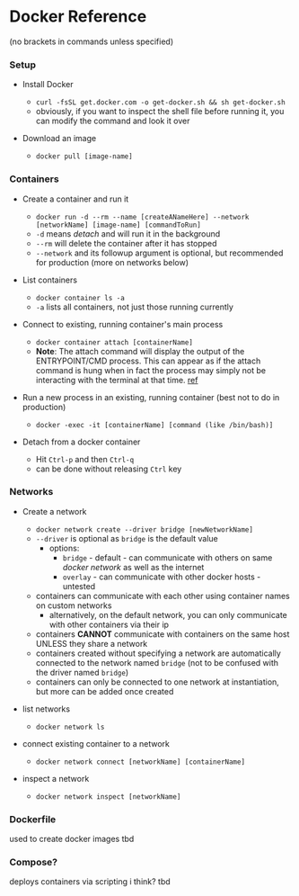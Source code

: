 <!-- permalink: a6fe3a777cea529a24e0e738eb19c6e6 DO NOT DELETE OR EDIT THIS LINE -->
# Docker Reference

(no brackets in commands unless specified)


### Setup

* Install Docker
	* `curl -fsSL get.docker.com -o get-docker.sh && sh get-docker.sh`
	* obviously, if you want to inspect the shell file before running it, you can modify the command and look it over

* Download an image
	* `docker pull [image-name]`

### Containers
* Create a container and run it
	* `docker run -d --rm --name [createANameHere] --network [networkName] [image-name] [commandToRun]`
	* `-d` means *detach* and will run it in the background
	* `--rm` will delete the container after it has stopped
	* `--network` and its followup argument is optional, but recommended for production (more on networks below)

* List containers
	* `docker container ls -a`
	* `-a` lists all containers, not just those running currently

* Connect to existing, running container's main process
	* `docker container attach [containerName]`
	* **Note**: The attach command will display the output of the ENTRYPOINT/CMD process. This can appear as if the attach command is hung when in fact the process may simply not be interacting with the terminal at that time. [ref](https://docs.docker.com/engine/reference/commandline/attach/#extended-description)

* Run a new process in an existing, running container (best not to do in production)
	* `docker -exec -it [containerName] [command (like /bin/bash)]`

* Detach from a docker container
	* Hit `Ctrl-p` and then `Ctrl-q`
	* can be done without releasing `Ctrl` key

### Networks

* Create a network
	* `docker network create --driver bridge [newNetworkName]`
	* `--driver` is optional as `bridge` is the default value
		* options:
			* `bridge` - default - can communicate with others on same *docker network* as well as the internet
			* `overlay` - can communicate with other docker hosts - untested
	* containers can communicate with each other using container names on custom networks
		* alternatively, on the default network, you can only communicate with other containers via their ip
	* containers **CANNOT** communicate with containers on the same host UNLESS they share a network
	* containers created without specifying a network are automatically connected to the network named `bridge` (not to be confused with the driver named `bridge`)
	* containers can only be connected to one network at instantiation, but more can be added once created

* list networks
	* `docker network ls`

* connect existing container to a network
	* `docker network connect [networkName] [containerName]`

* inspect a network
	* `docker network inspect [networkName]`

### Dockerfile
used to create docker images
tbd

### Compose?
deploys containers via scripting i think?
tbd